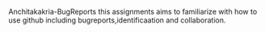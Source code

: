 Anchitakakria-BugReports
this assignments aims to familiarize with how to use github including bugreports,identificaation and collaboration. 
